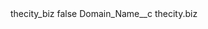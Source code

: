 <?xml version="1.0" encoding="UTF-8"?>
<CustomMetadata xmlns="http://soap.sforce.com/2006/04/metadata" xmlns:xsi="http://www.w3.org/2001/XMLSchema-instance" xmlns:xsd="http://www.w3.org/2001/XMLSchema">
    <label>thecity_biz</label>
    <protected>false</protected>
    <values>
        <field>Domain_Name__c</field>
        <value xsi:type="xsd:string">thecity.biz</value>
    </values>
</CustomMetadata>
